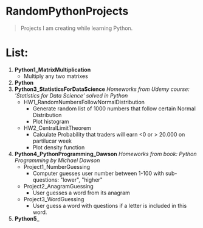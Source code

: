 # RandomPythonProjects
> Projects I am creating while learning Python.

# List:
1. **Python1_MatrixMultiplication**
    - Multiply any two matrixes
2. **Python**
3. **Python3_StatisticsForDataScience**
    *Homeworks from Udemy course: 'Statistics for Data Science' solved in Python*
    - HW1_RandomNumbersFollowNormalDistribution
        - Generate random list of 1000 numbers that follow certain Normal Distribution
        - Plot histogram
    - HW2_CentralLimitTheorem
        - Calculate Probability that traders will earn <0 or > 20.000 on partilucar week
        - Plot density function
4. **Python4_PythonProgramming_Dawson**
    *Homeworks from book: Python Programming by Michael Dawson*
    - Project1_NumberGuessing
        - Computer guesses user number between 1-100 with sub-questions: "lower", "higher"
    - Project2_AnagramGuessing
        - User guesses a word from its anagram
    - Project3_WordGuessing
        - User guess a word with questions if a letter is included in this word.
5. **Python5_**
